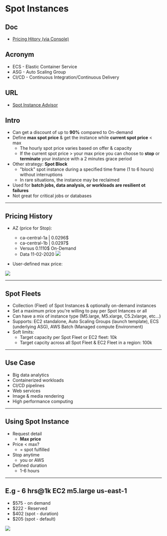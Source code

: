 # Spot Instances

## Doc
* [Pricing Hitory (via Console)](https://ca-central-1.console.aws.amazon.com/ec2sp/v1/spot/dashboard?region=ca-central-1)

## Acronym
* ECS - Elastic Container Service
* ASG - Auto Scaling Group
* CI/CD - Continuous Integration/Continuous Delivery

## URL
* [Spot Instance Advisor](https://aws.amazon.com/ec2/spot/instance-advisor/)

## Intro
* Can get a discount of up to **90%** compared to On-demand
* Define **max spot price** & get the instance while **current spot price** < max
  * The hourly spot price varies based on offer & capacity
  * If the current spot price > your max price you can choose to **stop** or **terminate** your instance with a 2 minutes grace period
* Other strategy: **Spot Block**
  * "block" spot instance during a specified time frame (1 to 6 hours) without interruptions
  * In rare situations, the instance may be reclaimed
* Used for **batch jobs, data analysis, or workloads are resilient ot failures**
* Not great for critical jobs or databases

---

## Pricing History
* AZ (price for Stop):
  * ca-central-1a | 0.0296$
  * ca-central-1b | 0.0297$ 
  * Versus 0.1110$ On-Demand
  * Data 11-02-2020
[<img src="https://i.imgur.com/TnN4eSR.png">](https://i.imgur.com/TnN4eSR.png)

* User-defined max price:

[<img src="https://i.imgur.com/dvRkAye.png">](https://i.imgur.com/dvRkAye.png)

---

## Spot Fleets
* Collection (Fleet) of Spot Instances & optionally on-demand instances
* Set a maximum price you're willing to pay per Spot Intances or all
* Can have a mix of instance type (M5.large, M5.xlarge, C5.2xlarge, etc...) 
* Supports: EC2 standalone, Auto Scaling Groups (launch template), ECS (underlying ASG), AWS Batch (Managed compute Environment)
* Soft limits:
  * Target capacity per Spot Fleet or EC2 fleet: 10k
  * Target capcity across all Spot Fleet & EC2 Fleet in a region: 100k

---

## Use Case
* Big data analytics
* Containerized workloads
* CI/CD pipelines
* Web services
* Image & media rendering
* High performance computing

---

## Using Spot Instance
* Request detail 
  * **Max price**
* Price < max?
  * = spot fulfilled
* Stop anytime 
  * you or AWS
* Defined duration
  * 1-6 hours
  
---

## E.g - 6 hrs@1k EC2 m5.large us-east-1
* $575 - on demand
* $222 - Reserved
* $402 (spot - duration)
* $205 (spot - default)

[<img src="https://i.imgur.com/MkDygZp.png">](https://i.imgur.com/MkDygZp.png)

